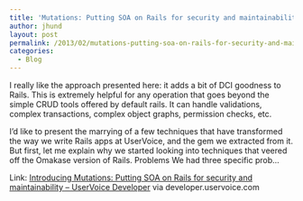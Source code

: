 ```yaml
---
title: 'Mutations: Putting SOA on Rails for security and maintainability'
author: jhund
layout: post
permalink: /2013/02/mutations-putting-soa-on-rails-for-security-and-maintainability/
categories:
  - Blog
---
```

<p class="iii-article-excerpt">
  I really like the approach presented here: it adds a bit of DCI goodness to Rails. This is extremely helpful for any operation that goes beyond the simple CRUD tools offered by default rails. It can handle validations, complex transactions, complex object graphs, permission checks, etc.
</p>

<p class="iii-article-excerpt">
  I&rsquo;d like to present the marrying of a few techniques that have transformed the way we write Rails apps at UserVoice, and the gem we extracted from it. But first, let me explain why we started looking into techniques that veered off the Omakase version of Rails. Problems We had three specific prob&#8230;
</p>

<p class="iii-article-source">
  Link: <a href="https://developer.uservoice.com/blog/2013/02/27/introducing-mutations-putting-soa-on-rails-for-security-and-maintainability/">Introducing Mutations: Putting SOA on Rails for security and maintainability &#8211; UserVoice Developer</a> via developer.uservoice.com
</p>